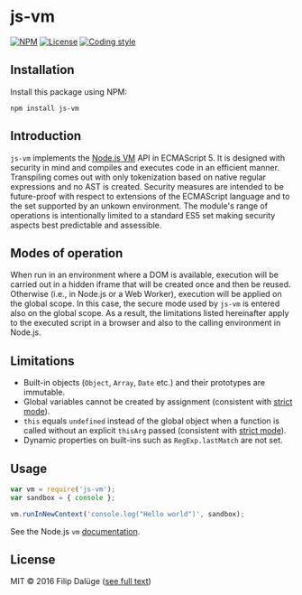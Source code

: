 # js-vm

[![NPM](https://img.shields.io/npm/v/js-vm.svg?maxAge=2592000&style=flat-square)](https://www.npmjs.com/package/js-vm)
[![License](https://img.shields.io/npm/l/js-vm.svg?style=flat-square)](./LICENSE)
[![Coding style](https://img.shields.io/badge/code%20style-standard-blue.svg?style=flat-square)](http://standardjs.com/)

## Installation

Install this package using NPM:

    npm install js-vm

## Introduction

`js-vm` implements the [Node.js VM](https://nodejs.org/api/vm.html) API
in ECMAScript 5. It is designed with security in mind and compiles and
executes code in an efficient manner. Transpiling comes out with only
tokenization based on native regular expressions and no AST is created.
Security measures are intended to be future-proof with respect to
extensions of the ECMAScript language and to the set supported by an
unkown environment. The module's range of operations is intentionally
limited to a standard ES5 set making security aspects best predictable
and assessible.

## Modes of operation

When run in an environment where a DOM is available, execution will be
carried out in a hidden iframe that will be created once and then be
reused. Otherwise (i.e., in Node.js or a Web Worker), execution will be
applied on the global scope. In this case, the secure mode used by
`js-vm` is entered also on the global scope. As a result, the limitations
listed hereinafter apply to the executed script in a browser and also to
the calling environment in Node.js.

## Limitations

* Built-in objects (`Object`, `Array`, `Date` etc.) and their prototypes are immutable.
* Global variables cannot be created by assignment (consistent with [strict mode](https://developer.mozilla.org/en/docs/Web/JavaScript/Reference/Strict_mode)).
* `this` equals `undefined` instead of the global object when a function is called without an explicit `thisArg` passed (consistent with [strict mode](https://developer.mozilla.org/en/docs/Web/JavaScript/Reference/Strict_mode)).
* Dynamic properties on built-ins such as `RegExp.lastMatch` are not set.

## Usage

```javascript
var vm = require('js-vm');
var sandbox = { console };

vm.runInNewContext('console.log("Hello world")', sandbox);
```

See the Node.js `vm` [documentation](https://nodejs.org/api/vm.html).

## License

MIT © 2016 Filip Dalüge ([see full text](./LICENSE))
